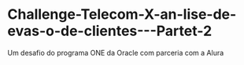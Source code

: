 # Challenge-Telecom-X-an-lise-de-evas-o-de-clientes---Partet-2
Um desafio do programa ONE da Oracle com parceria com a Alura
